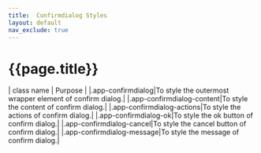 ```yaml
---
title:  Confirmdialog Styles
layout: default
nav_exclude: true
---
```

# {{page.title}}

| class name  | Purpose |
|.app-confirmdialog|To style the outermost wrapper element of confirm dialog.|
|.app-confirmdialog-content|To style the content of confirm dialog.|
|.app-confirmdialog-actions|To style the actions of confirm dialog.|
|.app-confirmdialog-ok|To style the ok button of confirm dialog.|
|.app-confirmdialog-cancel|To style the cancel button of confirm dialog.|
|.app-confirmdialog-message|To style the message of confirm dialog.|
